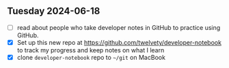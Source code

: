 ## Tuesday 2024-06-18
- [ ] read about people who take developer notes in GitHub to practice using GitHub.
- [x] Set up this new repo at https://github.com/twelvety/developer-notebook to track my progress and keep notes on what I learn
- [x] clone `developer-notebook` repo to `~/git` on MacBook
